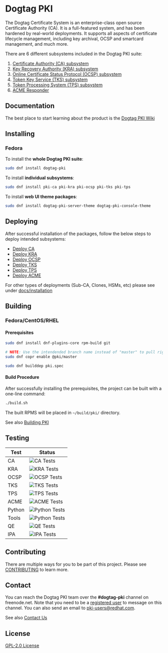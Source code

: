 # Dogtag PKI

The Dogtag Certificate System is an enterprise-class open source Certificate Authority (CA). It is a full-featured system, and has been hardened by real-world deployments. It supports all aspects of certificate lifecycle management, including key archival, OCSP and smartcard management, and much more.

There are 6 different subsystems included in the Dogtag PKI suite:

1. [Certificate Authority (CA) subsystem](https://www.dogtagpki.org/wiki/Certificate_Authority)
2. [Key Recovery Authority (KRA) subsystem](https://www.dogtagpki.org/wiki/Key_Recovery_Authority)
3. [Online Certificate Status Protocol (OCSP) subsystem](https://www.dogtagpki.org/wiki/OCSP_Manager)
4. [Token Key Service (TKS) subsystem](https://www.dogtagpki.org/wiki/Token_Key_Service)
5. [Token Processing System (TPS) subsystem](https://www.dogtagpki.org/wiki/Token_Processing_System)
6. [ACME Responder](https://www.dogtagpki.org/wiki/PKI_ACME_Responder)

## Documentation

The best place to start learning about the product is the [Dogtag PKI Wiki](https://www.dogtagpki.org)

## Installing

### Fedora

To install the **whole Dogtag PKI suite**:

````bash
sudo dnf install dogtag-pki
````

To install **individual subsystems**:

````bash
sudo dnf install pki-ca pki-kra pki-ocsp pki-tks pki-tps
````

To install **web UI theme packages**:

````bash
sudo dnf install dogtag-pki-server-theme dogtag-pki-console-theme
````

## Deploying

After successful installation of the packages, follow the below steps to deploy intended subsystems:

- [Deploy CA](docs/installation/ca/Installing_CA.md)
- [Deploy KRA](docs/installation/kra/Installing_KRA.md)
- [Deploy OCSP](docs/installation/ocsp/Installing_OCSP.md)
- [Deploy TKS](docs/installation/tks/Installing_TKS.md)
- [Deploy TPS](docs/installation/tps/Installing_TPS.md)
- [Deploy ACME](docs/installation/acme/Installing_PKI_ACME_Responder.md)

For other types of deployments (Sub-CA, Clones, HSMs, etc) please see under [docs/installation](docs/installation)

## Building

### Fedora/CentOS/RHEL

#### Prerequisites

````bash
sudo dnf install dnf-plugins-core rpm-build git

# NOTE: Use the intendended branch name instead of "master" to pull right dependency version
sudo dnf copr enable @pki/master

sudo dnf builddep pki.spec
````

#### Build Procedure

After successfully installing the prerequisites, the project can be built with a one-line command:

````bash
./build.sh
````

The built RPMS will be placed in `~/build/pki/` directory.

See also [Building PKI](docs/development/Building_PKI.md)

## Testing

| Test      | Status                                                                               |
| --------- | ------------------------------------------------------------------------------------ |
| CA        | ![CA Tests](https://github.com/dogtagpki/pki/workflows/CA%20Tests/badge.svg)         |
| KRA       | ![KRA Tests](https://github.com/dogtagpki/pki/workflows/KRA%20Tests/badge.svg)       |
| OCSP      | ![OCSP Tests](https://github.com/dogtagpki/pki/workflows/OCSP%20Tests/badge.svg)     |
| TKS       | ![TKS Tests](https://github.com/dogtagpki/pki/workflows/TKS%20Tests/badge.svg)       |
| TPS       | ![TPS Tests](https://github.com/dogtagpki/pki/workflows/TPS%20Tests/badge.svg)       |
| ACME      | ![ACME Tests](https://github.com/dogtagpki/pki/workflows/ACME%20Tests/badge.svg)     |
| Python    | ![Python Tests](https://github.com/dogtagpki/pki/workflows/Python%20Tests/badge.svg) |
| Tools     | ![Python Tests](https://github.com/dogtagpki/pki/workflows/Tools%20Tests/badge.svg)  |
| QE        | ![QE Tests](https://github.com/dogtagpki/pki/workflows/QE%20Tests/badge.svg)         |
| IPA       | ![IPA Tests](https://github.com/dogtagpki/pki/workflows/IPA%20Tests/badge.svg)       |

## Contributing

There are multiple ways for you to be part of this project. Please see [CONTRIBUTING]( CONTRIBUTING.md) to learn more.

## Contact

You can reach the Dogtag PKI team over the **#dogtag-pki** channel on freenode.net. Note that you need to be a [registered user](https://freenode.net/kb/answer/registration) to message on this channel. You can also send an email to pki-users@redhat.com.

See also [Contact Us](https://www.dogtagpki.org/wiki/Contact_Us)

## License

[GPL-2.0 License](LICENSE)
